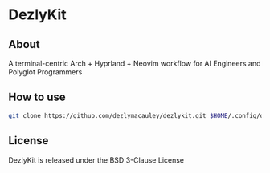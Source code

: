 # DezlyKit

## About
A terminal-centric Arch + Hyprland + Neovim workflow for AI Engineers and Polyglot Programmers 

## How to use
```sh
git clone https://github.com/dezlymacauley/dezlykit.git $HOME/.config/dezlykit
```

## License
DezlyKit is released under the BSD 3-Clause License
